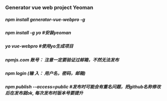 ### Generator vue web project Yeoman

##### npm install generator-vue-webpro -g

##### npm install -g yo #安装yeoman

##### yo vue-webpro  #使用yo生成项目

##### npmjs.com 账号： 注意一定要验证过邮箱，不然无法发布

##### npm login  (输 入： 用户名，密码，邮箱)

##### npm publish --access=public  #发布时可能会有重名问题，把github名称修改后在发布就ok,  每次发布时版本号要提升

